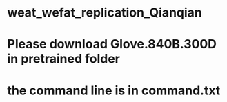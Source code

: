 # weat_wefat_replication_Qianqian
# Please download Glove.840B.300D in pretrained folder
# the command line is in command.txt

